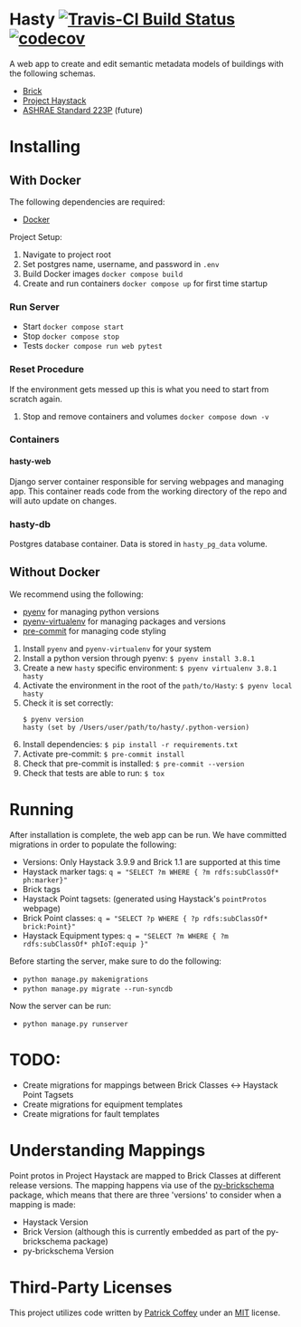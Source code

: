 # Hasty [![Travis-CI Build Status](https://travis-ci.org/nrel/hasty.svg?branch=develop)](https://travis-ci.org/github/nrel/hasty) [![codecov](https://codecov.io/gh/NREL/hasty/branch/develop/graph/badge.svg)](https://codecov.io/gh/NREL/hasty)
A web app to create and edit semantic metadata models of buildings with the following schemas. 

- [Brick](https://brickschema.org/)
- [Project Haystack](https://project-haystack.org/)
- [ASHRAE Standard 223P](https://www.ashrae.org/about/news/2018/ashrae-s-bacnet-committee-project-haystack-and-brick-schema-collaborating-to-provide-unified-data-semantic-modeling-solution) (future)

# Installing
## With Docker
The following dependencies are required:
- [Docker](https://docs.docker.com/get-docker/)

Project Setup:
1. Navigate to project root
1. Set postgres name, username, and password in `.env`
1. Build Docker images `docker compose build`
1. Create and run containers `docker compose up` for first time startup

### Run Server
- Start `docker compose start`
- Stop `docker compose stop`
- Tests `docker compose run web pytest`
### Reset Procedure
If the environment gets messed up this is what you need to start from scratch again.
1. Stop and remove containers and volumes `docker compose down -v`
### Containers
#### hasty-web
Django server container responsible for serving webpages and managing app. This container reads code from the working directory of the repo and will auto update on changes.
### hasty-db
Postgres database container. Data is stored in `hasty_pg_data` volume.

## Without Docker
We recommend using the following:
- [pyenv](https://github.com/pyenv/pyenv#installation) for managing python versions
- [pyenv-virtualenv](https://github.com/pyenv/pyenv-virtualenv#installation) for managing packages and versions
- [pre-commit](https://pre-commit.com/#install) for managing code styling

1. Install `pyenv` and `pyenv-virtualenv` for your system
1. Install a python version through pyenv: `$ pyenv install 3.8.1`
1. Create a new `hasty` specific environment: `$ pyenv virtualenv 3.8.1 hasty`
1. Activate the environment in the root of the `path/to/Hasty`: `$ pyenv local hasty`
1. Check it is set correctly:
    ```
    $ pyenv version
    hasty (set by /Users/user/path/to/hasty/.python-version)
    ```
1. Install dependencies: `$ pip install -r requirements.txt`
1. Activate pre-commit: `$ pre-commit install`
1. Check that pre-commit is installed: `$ pre-commit --version`
1. Check that tests are able to run: `$ tox`

# Running
After installation is complete, the web app can be run.  We have committed migrations in order to populate the following:
- Versions: Only Haystack 3.9.9 and Brick 1.1 are supported at this time
- Haystack marker tags: `q = "SELECT ?m WHERE { ?m rdfs:subClassOf* ph:marker}"`
- Brick tags
- Haystack Point tagsets: (generated using Haystack's `pointProtos` webpage)
- Brick Point classes: `q = "SELECT ?p WHERE { ?p rdfs:subClassOf* brick:Point}"`
- Haystack Equipment types: `q = "SELECT ?m WHERE { ?m rdfs:subClassOf* phIoT:equip }"`

Before starting the server, make sure to do the following:
- `python manage.py makemigrations`
- `python manage.py migrate --run-syncdb`

Now the server can be run:
- `python manage.py runserver`

# TODO:
- Create migrations for mappings between Brick Classes <-> Haystack Point Tagsets
- Create migrations for equipment templates
- Create migrations for fault templates

# Understanding Mappings
Point protos in Project Haystack are mapped to Brick Classes at different release versions.  The mapping happens via use of the [py-brickschema](https://pypi.org/project/brickschema/) package, which means that there are three 'versions' to consider when a mapping is made:
- Haystack Version
- Brick Version (although this is currently embedded as part of the py-brickschema package)
- py-brickschema Version

# Third-Party Licenses
This project utilizes code written by [Patrick Coffey](https://patrickcoffey.bitbucket.io) under an [MIT](https://opensource.org/licenses/MIT) license.
